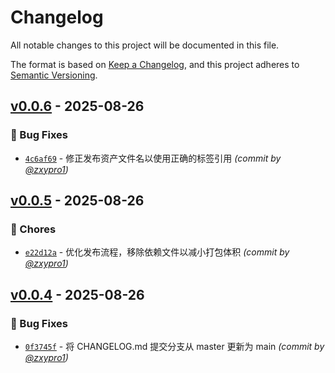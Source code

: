 # Changelog
All notable changes to this project will be documented in this file.

The format is based on [Keep a Changelog](https://keepachangelog.com/en/1.0.0/),
and this project adheres to [Semantic Versioning](https://semver.org/spec/v2.0.0.html).

## [v0.0.6] - 2025-08-26
### :bug: Bug Fixes
- [`4c6af69`](https://github.com/zxypro1/OfflineLeetPractice/commit/4c6af694b1f43e932b482bca6af12f85cea8949b) - 修正发布资产文件名以使用正确的标签引用 *(commit by [@zxypro1](https://github.com/zxypro1))*


## [v0.0.5] - 2025-08-26
### :wrench: Chores
- [`e22d12a`](https://github.com/zxypro1/OfflineLeetPractice/commit/e22d12ae51de40e57872554dea10d440c4456c48) - 优化发布流程，移除依赖文件以减小打包体积 *(commit by [@zxypro1](https://github.com/zxypro1))*


## [v0.0.4] - 2025-08-26
### :bug: Bug Fixes
- [`0f3745f`](https://github.com/zxypro1/OfflineLeetPractice/commit/0f3745f4cdfbfa264c889df49d3d5436d0b84dc8) - 将 CHANGELOG.md 提交分支从 master 更新为 main *(commit by [@zxypro1](https://github.com/zxypro1))*

[v0.0.4]: https://github.com/zxypro1/OfflineLeetPractice/compare/v0.0.3...v0.0.4
[v0.0.5]: https://github.com/zxypro1/OfflineLeetPractice/compare/v0.0.4...v0.0.5
[v0.0.6]: https://github.com/zxypro1/OfflineLeetPractice/compare/v0.0.5...v0.0.6
